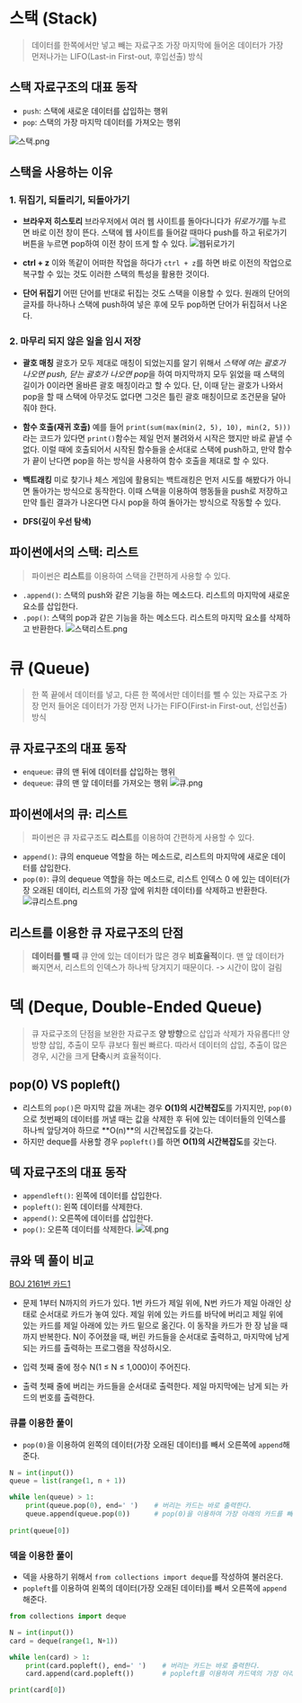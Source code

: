 # 스택 (Stack)
> 데이터를 한쪽에서만 넣고 빼는 자료구조
> 가장 마지막에 들어온 데이터가 가장 먼저나가는 LIFO(Last-in First-out, 후입선출) 방식

## 스택 자료구조의 대표 동작
- `push`: 스택에 새로운 데이터를 삽입하는 행위
- `pop`: 스택의 가장 마지막 데이터를 가져오는 행위

![스택.png](img/스택.png)

## 스택을 사용하는 이유
### 1. 뒤집기, 되돌리기, 되돌아가기
- **브라우저 히스토리**
        브라우저에서 여러 웹 사이트를 돌아다니다가 *뒤로가기*를 누르면 바로 이전 창이 뜬다.
        스택에 웹 사이트를 들어갈 때마다 push를 하고 뒤로가기 버튼을 누르면 pop하여 이전 창이 뜨게 할 수 있다.
    ![웹뒤로가기](./img/웹뒤로가기.jpg)

- **ctrl + z**
        이와 똑같이 어떠한 작업을 하다가 `ctrl + z`를 하면 바로 이전의 작업으로 복구할 수 있는 것도 이러한 스택의 특성을 활용한 것이다.
- **단어 뒤집기**
        어떤 단어를 반대로 뒤집는 것도 스택을 이용할 수 있다.
        원래의 단어의 글자를 하나하나 스택에 push하여 넣은 후에 모두 pop하면 단어가 뒤집혀서 나온다.
    
### 2. 마무리 되지 않은 일을 임시 저장
- **괄호 매칭**
        괄호가 모두 제대로 매칭이 되었는지를 알기 위해서 *스택에 여는 괄호가 나오면 push, 닫는 괄호가 나오면 pop*을 하여 마지막까지 모두 읽었을 때 스택의 길이가 0이라면 올바른 괄호 매칭이라고 할 수 있다.
        단, 이때 닫는 괄호가 나와서 pop을 할 때 스택에 아무것도 없다면 그것은 틀린 괄호 매칭이므로 조건문을 달아줘야 한다.
    
- **함수 호출(재귀 호출)**
        예를 들어 `print(sum(max(min(2, 5), 10), min(2, 5)))`라는 코드가 있다면 `print()`함수는 제일 먼저 불려와서 시작은 했지만 바로 끝낼 수 없다.
        이럴 때에 호출되어서 시작된 함수들을 순서대로 스택에 push하고, 만약 함수가 끝이 난다면 pop을 하는 방식을 사용하여 함수 호출을 제대로 할 수 있다.
- **백트래킹**
        미로 찾기나 체스 게임에 활용되는 백트래킹은 먼저 시도를 해봤다가 아니면 돌아가는 방식으로 동작한다.
        이때 스택을 이용하여 행동들을 push로 저장하고 만약 틀린 결과가 나온다면 다시 pop을 하여 돌아가는 방식으로 작동할 수 있다.
- **DFS(깊이 우선 탐색)**

## 파이썬에서의 스택: 리스트
> 파이썬은 **리스트**를 이용하여 스택을 간편하게 사용할 수 있다.
- `.append()`: 스택의 push와 같은 기능을 하는 메소드다. 리스트의 마지막에 새로운 요소를 삽입한다.
- `.pop()`: 스택의 pop과 같은 기능을 하는 메소드다. 리스트의 마지막 요소를 삭제하고 반환한다.
![스택리스트.png](img/스택리스트.png)


# 큐 (Queue)
> 한 쪽 끝에서 데이터를 넣고, 다른 한 쪽에서만 데이터를 뺄 수 있는 자료구조
> 가장 먼저 들어온 데이터가 가장 먼저 나가는 FIFO(First-in First-out, 선입선출) 방식

## 큐 자료구조의 대표 동작
- `enqueue`: 큐의 맨 뒤에 데이터를 삽입하는 행위
- `dequeue`: 큐의 맨 앞 데이터를 가져오는 행위
![큐.png](img/큐.png)
## 파이썬에서의 큐: 리스트
> 파이썬은 큐 자료구조도 **리스트**를 이용하여 간편하게 사용할 수 있다.
- `append()`: 큐의 enqueue 역할을 하는 메소드로, 리스트의 마지막에 새로운 데이터를 삽입한다.
- `pop(0)`: 큐의 dequeue 역할을 하는 메소드로, 리스트 인덱스 0 에 있는 데이터(가장 오래된 데이터, 리스트의 가장 앞에 위치한 데이터)를 삭제하고 반환한다.
![큐리스트.png](img/큐리스트.png)

## 리스트를 이용한 큐 자료구조의 단점
> **데이터를 뺄 때** 큐 안에 있는 데이터가 많은 경우 **비효율적**이다.
> 맨 앞 데이터가 빠지면서, 리스트의 인덱스가 하나씩 당겨지기 때문이다. -> 시간이 많이 걸림

# 덱 (Deque, Double-Ended Queue)
> 큐 자료구조의 단점을 보완한 자료구조
> **양 방향**으로 삽입과 삭제가 자유롭다!!
> 양 방향 삽입, 추출이 모두 큐보다 훨씬 빠르다.
> 따라서 데이터의 삽입, 추출이 많은 경우, 시간을 크게 **단축**시켜 효율적이다.

## pop(0) VS popleft()
- 리스트의 `pop()`은 마지막 값을 꺼내는 경우 **O(1)의 시간복잡도**를 가지지만,
    `pop(0)`으로 첫번째의 데이터를 꺼낼 때는 값을 삭제한 후 뒤에 있는 데이터들의 인덱스를 하나씩 앞당겨야 하므로 **O(n)**의 시간복잡도를 갖는다.
- 하지만 deque를 사용할 경우 `popleft()`를 하면 **O(1)의 시간복잡도**를 갖는다.

## 덱 자료구조의 대표 동작
- `appendleft()`: 왼쪽에 데이터를 삽입한다.
- `popleft()`: 왼쪽 데이터를 삭제한다.
- `append()`: 오른쪽에 데이터를 삽입한다.
- `pop()`: 오른쪽 데이터를 삭제한다.
![덱.png](img/덱.png)
## 큐와 덱 풀이 비교
[BOJ 2161번 카드1]((https://www.acmicpc.net/problem/2161))
- 문제
        1부터 N까지의 카드가 있다. 1번 카드가 제일 위에, N번 카드가 제일 아래인 상태로 순서대로 카드가 놓여 있다.
        제일 위에 있는 카드를 바닥에 버리고 제일 위에 있는 카드를 제일 아래에 있는 카드 밑으로 옮긴다.
        이 동작을 카드가 한 장 남을 때까지 반복한다.
        N이 주어졌을 때, 버린 카드들을 순서대로 출력하고, 마지막에 남게 되는 카드를 출력하는 프로그램을 작성하시오.
        
- 입력
        첫째 줄에 정수 N(1 ≤ N ≤ 1,000)이 주어진다.
- 출력
        첫째 줄에 버리는 카드들을 순서대로 출력한다. 제일 마지막에는 남게 되는 카드의 번호를 출력한다.
        
### 큐를 이용한 풀이
- `pop(0)`을 이용하여 왼쪽의 데이터(가장 오래된 데이터)를 빼서 오른쪽에 `append`해준다.
```python
N = int(input())
queue = list(range(1, n + 1))

while len(queue) > 1:
    print(queue.pop(0), end=' ')    # 버리는 카드는 바로 출력한다.
    queue.append(queue.pop(0))      # pop(0)을 이용하여 가장 아래의 카드를 빼서 append 해준다.
    
print(queue[0])
```


### 덱을 이용한 풀이
- 덱을 사용하기 위해서 `from collections import deque`를 작성하여 불러온다.
- `popleft`를 이용하여 왼쪽의 데이터(가장 오래된 데이터)를 빼서 오른쪽에 `append`해준다.
```python
from collections import deque

N = int(input())
card = deque(range(1, N+1))

while len(card) > 1:
    print(card.popleft(), end=' ')    # 버리는 카드는 바로 출력한다.
    card.append(card.popleft())       # popleft를 이용하여 카드덱의 가장 아래에서 뺀 카드를 바로 append 해준다.

print(card[0])
```